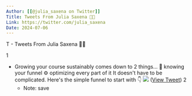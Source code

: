```yaml
---
Author: [[@julia_saxena on Twitter]]
Title: Tweets From Julia Saxena 🚀🚢
Link: https://twitter.com/julia_saxena
Date: 2024-07-06
---
```

T - Tweets From Julia Saxena 🚀🚢

1
- Growing your course sustainably comes down to 2 things...
  🧠 knowing your funnel
  ⚙️ optimizing every part of it
  It doesn't have to be complicated. 
  Here's the simple funnel to start with 👇 
  ![](https://pbs.twimg.com/media/E46E-U4XwAIOhI7.jpg) ([View Tweet](https://twitter.com/julia_saxena/status/1409209952388923395))
2
    - Note: save
